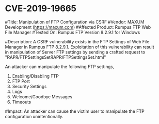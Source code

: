 # CVE-2019-19665

#Title:  Manipulation of FTP Configuration via CSRF
#Vendor: MAXUM Development (https://maxum.com)
#Affected Product: Rumpus FTP Web File Manager
#Tested On: Rumpus FTP Version 8.2.9.1 for Windows

#Description: A CSRF vulnerability exists in the FTP Settings of Web File Manager in Rumpus FTP 8.2.9.1.
Exploitation of this vulnerability can result in manipulation of Server FTP settings by sending a crafted 
request to "RAPR/FTPSettingsSetRAPR/FTPSettingsSet.html"

An attacker can manipulate the following FTP settings,

1) Enabling/Disabling FTP
2) FTP Port
3) Security Settings
4) Logs
5) Welcome/Goodbye Messages
6) Timeouts

#Impact: An attacker can cause the victim user to manipulate the FTP configuration unintentionally.
